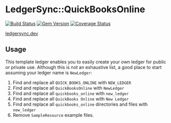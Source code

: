 # LedgerSync::QuickBooksOnline

[![Build Status](https://travis-ci.org/LedgerSync/ledger_sync-quickbooks_online.svg?branch=master)](https://travis-ci.org/LedgerSync/ledger_sync-quickbooks_online)
[![Gem Version](https://badge.fury.io/rb/ledger_sync-quickbooks_online.svg)](https://badge.fury.io/rb/ledger_sync-quickbooks_online)
[![Coverage Status](https://coveralls.io/repos/github/LedgerSync/ledger_sync-quickbooks_online/badge.svg?branch=master)](https://coveralls.io/github/LedgerSync/ledger_sync-quickbooks_online?branch=master)

[ledgersync.dev](www.ledgersync.dev)

## Usage

This template ledger enables you to easily create your own ledger for public or private use. Although this is not an
exhaustive list, a good place to start assuming your ledger name is `NewLedger`:

1. Find and replace all `QUICK_BOOKS_ONLINE` with `NEW_LEDGER`
2. Find and replace all `QuickBooksOnline` with `NewLedger`
3. Find and replace all `quickbooks_online` with `new_ledger`
4. Find and replace all `QuickBooks Online` with `New Ledger`
5. Find and replace all `quickbooks_online` directories and files with `new_ledger`
6. Remove `SampleResource` example files.
